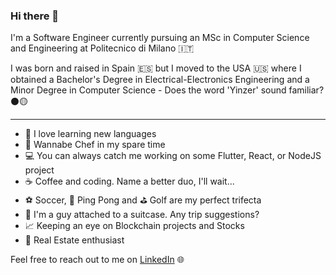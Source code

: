### Hi there 👋

I'm a Software Engineer currently pursuing an MSc in Computer Science and Engineering at Politecnico di Milano 🇮🇹

I was born and raised in Spain 🇪🇸 but I moved to the USA 🇺🇸 where I obtained a Bachelor's Degree in Electrical-Electronics Engineering and a Minor Degree in Computer Science - Does the word 'Yinzer' sound familiar? ⚫️🟡

***

- 💬 I love learning new languages
- 🍝 Wannabe Chef in my spare time
- 💻 You can always catch me working on some Flutter, React, or NodeJS project
- ☕️ Coffee and coding. Name a better duo, I'll wait...
- ⚽️ Soccer, 🏓 Ping Pong and ⛳️ Golf are my perfect trifecta
- 🧳 I'm a guy attached to a suitcase. Any trip suggestions?
- 📈 Keeping an eye on Blockchain projects and Stocks
- 🏡 Real Estate enthusiast

Feel free to reach out to me on [LinkedIn](https://www.linkedin.com/in/alejandro-ferrero/) 🌐
